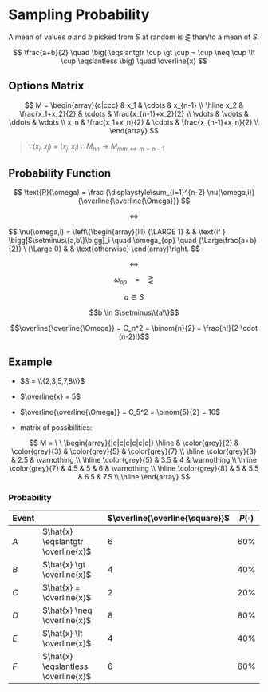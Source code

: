 # Sampling Probability

A mean of values $a$ and $b$ picked from $S$ at random is $\gtreqless$ than/to a mean of $S$:

$$
\frac{a+b}{2}
\quad
\big(
\eqslantgtr \cup \gt \cup
= \cup \neq \cup
\lt \cup \eqslantless
\big)
\quad
\overline{x}
$$

## Options Matrix

$$
M = \begin{array}{c|ccc}
& x_1 & \cdots & x_{n-1}
\\
\hline
x_2 & \frac{x_1+x_2}{2} & \cdots & \frac{x_{n-1}+x_2}{2}
\\
\vdots & \vdots & \ddots & \vdots
\\
x_n & \frac{x_1+x_n}{2} & \cdots & \frac{x_{n-1}+x_n}{2}
\\
\end{array}
$$

> $\because (x_i,x_j) \equiv (x_j,x_i)$
> $\therefore M_{nn} \to M_{mm \iff m=n-1}$

## Probability Function

$$
\text{P}(\omega) = \frac
{\displaystyle\sum_{i=1}^{n-2} \nu(\omega,i)}
{\overline{\overline{\Omega}}}
$$

$$
\iff
$$

$$
\nu(\omega,i) = \left\\{\begin{array}{lll}
{\LARGE 1} & & \text{if } \bigg[S\setminus\\{a,b\\}\bigg]\_i \quad \omega_{op} \quad {\Large\frac{a+b}{2}}
\\
{\Large 0} & & \text{otherwise}
\end{array}\right.
$$

$$\iff$$

$$\omega_{op} \quad = \quad \gtreqless$$

$$a \in S$$

$$b \in S\setminus\\{a\\}$$

$$\overline{\overline{\Omega}} = C_n^2 = \binom{n}{2} = \frac{n!}{2 \cdot (n-2)!}$$

## Example

- $S = \\{2,3,5,7,8\\}$
- $\overline{x} = 5$
- $\overline{\overline{\Omega}} = C_5^2 = \binom{5}{2} = 10$

- matrix of possibilities:

$$
M = \ \ \begin{array}{|c|c|c|c|c|c|}
\hline
& \color{grey}{2} & \color{grey}{3}  & \color{grey}{5} & \color{grey}{7}
\\
\hline
\color{grey}{3} & 2.5 & \varnothing
\\
\hline
\color{grey}{5} & 3.5 & 4 & \varnothing
\\
\hline
\color{grey}{7} & 4.5 & 5 & 6 & \varnothing
\\
\hline
\color{grey}{8} & 5 & 5.5 & 6.5 & 7.5
\\
\hline
\end{array}
$$

### Probability

| Event | | $\overline{\overline{\square}}$ | $P(\square)$ |
|--|--|--|--|
| $A$ | $\hat{x} \eqslantgtr \overline{x}$ | 6 | 60% |
| $B$ | $\hat{x} \gt \overline{x}$ | 4 | 40% |
| $C$ | $\hat{x} = \overline{x}$ | 2 | 20% |
| $D$ | $\hat{x} \neq \overline{x}$ | 8 | 80% |
| $E$ | $\hat{x} \lt \overline{x}$ | 4 | 40% |
| $F$ | $\hat{x} \eqslantless \overline{x}$ | 6 | 60% |


